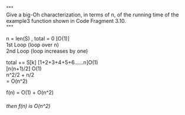 """    
Give a big-Oh characterization, in terms of n, of the running time of the
example3 function shown in Code Fragment 3.10.    
"""

n = len(S) , total = 0 [O(1)]  
1st Loop (loop over n)  
2nd Loop (loop increases by one)  

total += S[k] [1+2+3+4+5+6......n]O(1)  
              [n(n+1)/2] O(1)  
              n^2/2 + n/2   
              = O(n^2)   
              
f(n) = O(1) + O(n^2)
###### then f(n) is O(n^2) 